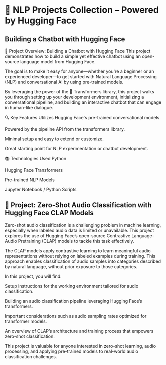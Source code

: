 # 🧠 NLP Projects Collection – Powered by Hugging Face
## Building a Chatbot with Hugging Face
🤖 Project Overview: Building a Chatbot with Hugging Face
This project demonstrates how to build a simple yet effective chatbot using an open-source language model from Hugging Face.

The goal is to make it easy for anyone—whether you're a beginner or an experienced developer—to get started with Natural Language Processing (NLP) and conversational AI by using pre-trained models.

By leveraging the power of the 🤗 Transformers library, this project walks you through setting up your development environment, initializing a conversational pipeline, and building an interactive chatbot that can engage in human-like dialogue.

🔍 Key Features
Utilizes Hugging Face's pre-trained conversational models.

Powered by the pipeline API from the transformers library.

Minimal setup and easy to extend or customize.

Great starting point for NLP experimentation or chatbot development.

📚 Technologies Used
Python

Hugging Face Transformers

Pre-trained NLP Models

Jupyter Notebook / Python Scripts
## 📌 Project: Zero-Shot Audio Classification with Hugging Face CLAP Models
Zero-shot audio classification is a challenging problem in machine learning, especially when labeled audio data is limited or unavailable. This project explores the use of Hugging Face’s open-source Contrastive Language-Audio Pretraining (CLAP) models to tackle this task effectively.

The CLAP models apply contrastive learning to learn meaningful audio representations without relying on labeled examples during training. This approach enables classification of audio samples into categories described by natural language, without prior exposure to those categories.

In this project, you will find:

Setup instructions for the working environment tailored for audio classification.

Building an audio classification pipeline leveraging Hugging Face’s transformers.

Important considerations such as audio sampling rates optimized for transformer models.

An overview of CLAP’s architecture and training process that empowers zero-shot classification.

This project is valuable for anyone interested in zero-shot learning, audio processing, and applying pre-trained models to real-world audio classification challenges.


